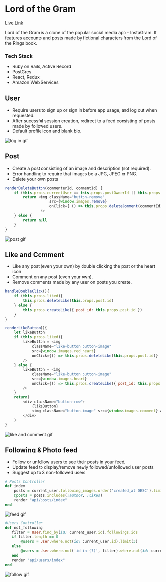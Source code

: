 # Lord of the Gram 
[Live Link](https://lotg.daviddixon.io/)

Lord of the Gram is a clone of the popular social media app - InstaGram. It features accounts and posts made by fictional characters from the Lord of the Rings book.


### Tech Stack

* Ruby on Rails, Active Record
* PostGres
* React, Redux
* Amazon Web Services

## User
* Require users to sign up or sign in before app usage, and log out when requested.
* After sucessful session creation, redirect to a feed consisting of posts made by followed users.
* Default profile icon and blank bio.

<img src="https://media.giphy.com/media/idLmv1QLEHzOY9ch6s/giphy.gif" alt="log in gif">

## Post
* Create a post consisting of an image and description (not required).
* Error handling to require that images be a JPG, JPEG or PNG.
* Delete your own posts

``` javascript
renderDeleteButton(commenterId, commentId) {
    if (this.props.currentUser == this.props.postOwnerId || this.props.currentUser == commenterId) {
        return <img className="button-remove"
                    src={window.images.remove}
                    onClick={ () => this.props.deleteComment(commentId)}
                />
    } else {
        return null
    }
}
```

<img src="https://media.giphy.com/media/TJygiTzAhFIIuN6p0d/giphy.gif" alt="post gif">

## Like and Comment
* Like any post (even your own) by double clicking the post or the heart icon
* Comment on any post (even your own).
* Remove comments made by any user on posts you create.
``` javascript
handleDoubleClick(){
    if (this.props.liked){
        this.props.deleteLike(this.props.post.id)
    } else {
        this.props.createLike({ post_id: this.props.post.id })
    }
}

renderLikeButton(){
    let likeButton
    if (this.props.liked){
        likeButton = <img
            className="like-button button-image"
            src={window.images.red_heart}
            onClick={() => this.props.deleteLike(this.props.post.id)}
        />
    } else {
        likeButton = <img
            className="like-button button-image"
            src={window.images.heart}
            onClick={() => this.props.createLike({ post_id: this.props.post.id })}
        />
    }
    return(
        <div className="button-row">
            {likeButton}
            <img className="button-image" src={window.images.comment} alt="non-functional comment button"/>
        </div>
    )
}
```

<img src="https://media.giphy.com/media/hoxblDs5EtO6iOAq66/giphy.gif" alt="like and comment gif">

## Following & Photo feed
* Follow or unfollow users to see their posts in your feed.
* Update feed to display/remove newly followed/unfollowed user posts
* Suggest up to 3 non-followed users

``` Ruby
# Posts Controller
def index
    posts = current_user.following_images.order('created_at DESC').limit(5).offset(params[:offset]) # newest at the top
    @posts = posts.includes(:author, :likes)
    render "api/posts/index"
end
 ```
 
 <img src="https://media.giphy.com/media/f3FipDw9vis8dqFZ5Z/giphy.gif" alt="feed gif">
 
 ``` Ruby
 #Users Controller
 def not_following
    filter = User.find_by(id: current_user.id).followings.ids
    if filter.length == 0
        @users = User.where.not(id: current_user.id).limit(3)
    else
        @users = User.where.not('id in (?)', filter).where.not(id: current_user.id).limit(3)
    end
    render "api/users/index"
end
 ```
 
<img src="https://media.giphy.com/media/d8cxpSamvA6kOm6JFy/giphy.gif" alt="follow gif">
